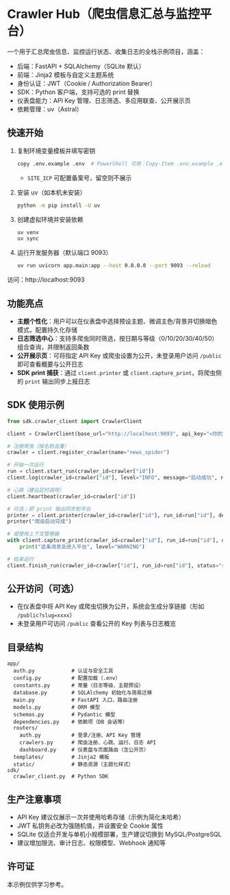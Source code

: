 # Crawler Hub（爬虫信息汇总与监控平台）

一个用于汇总爬虫信息、监控运行状态、收集日志的全栈示例项目，涵盖：
- 后端：FastAPI + SQLAlchemy（SQLite 默认）
- 前端：Jinja2 模板与自定义主题系统
- 身份认证：JWT（Cookie / Authorization Bearer）
- SDK：Python 客户端，支持可选的 print 替换
- 仪表盘能力：API Key 管理、日志筛选、多应用联查、公开展示页
- 依赖管理：uv（Astral）

## 快速开始

1. 复制环境变量模板并填写密钥
   ```bash
   copy .env.example .env  # PowerShell 可用：Copy-Item .env.example .env
   ```
   - `SITE_ICP` 可配置备案号，留空则不展示

2. 安装 uv（如本机未安装）
   ```bash
   python -m pip install -U uv
   ```

3. 创建虚拟环境并安装依赖
   ```bash
   uv venv
   uv sync
   ```

4. 运行开发服务器（默认端口 9093）
   ```bash
   uv run uvicorn app.main:app --host 0.0.0.0 --port 9093 --reload
   ```

访问：http://localhost:9093

## 功能亮点
- **主题个性化**：用户可以在仪表盘中选择预设主题、微调主色/背景并切换暗色模式，配置持久化存储
- **日志筛选中心**：支持多爬虫同时筛选，按日期与等级（0/10/20/30/40/50）组合查询，并限制返回条数
- **公开展示页**：可将指定 API Key 或爬虫设置为公开，未登录用户访问 `/public` 即可查看概要与公开日志
- **SDK print 捕获**：通过 `client.printer` 或 `client.capture_print`，将爬虫侧的 `print` 输出同步上报日志

## SDK 使用示例
```python
from sdk.crawler_client import CrawlerClient

client = CrawlerClient(base_url="http://localhost:9093", api_key="<你的APIKey>")

# 注册爬虫（按名称去重）
crawler = client.register_crawler(name="news_spider")

# 开始一次运行
run = client.start_run(crawler_id=crawler["id"])
client.log(crawler_id=crawler["id"], level="INFO", message="启动成功", run_id=run["id"])

# 心跳（建议定时调用）
client.heartbeat(crawler_id=crawler["id"])

# 可选：把 print 输出同步到平台
printer = client.printer(crawler_id=crawler["id"], run_id=run["id"], default_level="INFO")
printer("爬虫启动完成")

# 或使用上下文管理器
with client.capture_print(crawler_id=crawler["id"], run_id=run["id"], default_level="INFO"):
    print("这条消息会进入平台", level="WARNING")

# 结束运行
client.finish_run(crawler_id=crawler["id"], run_id=run["id"], status="success")
```

## 公开访问（可选）
- 在仪表盘中将 API Key 或爬虫切换为公开，系统会生成分享链接（形如 `/public?slug=xxxx`）
- 未登录用户可访问 `/public` 查看公开的 Key 列表与日志概览

## 目录结构
```
app/
  auth.py            # 认证与安全工具
  config.py          # 配置加载（.env）
  constants.py       # 常量（日志等级、主题预设）
  database.py        # SQLAlchemy 初始化与简易迁移
  main.py            # FastAPI 入口、路由注册
  models.py          # ORM 模型
  schemas.py         # Pydantic 模型
  dependencies.py    # 依赖项（DB 会话等）
  routers/
    auth.py          # 登录/注册、API Key 管理
    crawlers.py      # 爬虫注册、心跳、运行、日志 API
    dashboard.py     # 仪表盘与页面路由（含公开页）
  templates/         # Jinja2 模板
  static/            # 静态资源（主题化样式）
sdk/
  crawler_client.py  # Python SDK
```

## 生产注意事项
- API Key 建议仅展示一次并使用哈希存储（示例为简化未哈希）
- JWT 私钥务必改为强随机值，并设置安全 Cookie 属性
- SQLite 仅适合开发与单机小规模部署，生产建议切换到 MySQL/PostgreSQL
- 建议增加限流、审计日志、权限模型、Webhook 通知等

## 许可证
本示例仅供学习参考。
